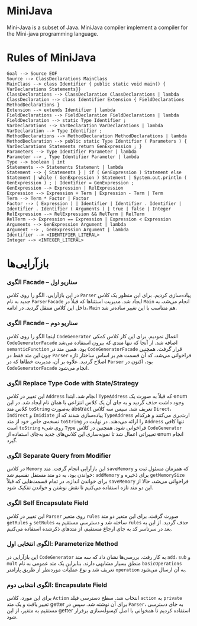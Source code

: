 # MiniJava
Mini-Java is a subset of Java. MiniJava compiler implement a compiler for the Mini-java
programming language.

# Rules of MiniJava
```
Goal --> Source EOF
Source --> ClassDeclarations MainClass
MainClass --> class Identifier { public static void main() { VarDeclarations Statements}}
ClassDeclarations --> ClassDeclaration ClassDeclarations | lambda
ClassDeclaration --> class Identifier Extension { FieldDeclarations MethodDeclarations }
Extension --> extends Identifier | lambda
FieldDeclarations --> FieldDeclaration FieldDeclarations | lambda
FieldDeclaration --> static Type Identifier ;
VarDeclarations --> VarDeclaration VarDeclarations | lambda
VarDeclaration --> Type Identifier ;
MethodDeclarations --> MethodDeclaration MethodDeclarations | lambda
MethodDeclaration --> public static Type Identifier ( Parameters ) { VarDeclarations Statements return GenExpression ; }
Parameters --> Type Identifier Parameter | lambda
Parameter --> , Type Identifier Parameter | lambda
Type --> boolean | int
Statements --> Statements Statement | lambda
Statement --> { Statements } | if ( GenExpression ) Statement else Statement | while ( GenExpression ) Statement | System.out.println ( GenExpression ) ; | Identifier = GenExpression ;
GenExpression --> Expression | RelExpression
Expression --> Expression + Term | Expression - Term | Term
Term --> Term * Factor | Factor
Factor --> ( Expression ) | Identifier | Identifier . Identifier | Identifier . Identifier ( Arguments ) | true | false | Integer
RelExpression --> RelExpression && RelTerm | RelTerm
RelTerm --> Expression == Expression | Expression < Expression
Arguments --> GenExpression Argument | lambda
Argument --> , GenExpression Argument | lambda
Identifier --> <IDENTIFIER_LITERAL>
Integer --> <INTEGER_LITERAL>
```



# بازآرایی‌ها  

### الگوی Facade – سناریو اول  
در این بازآرایی، الگو را روی کلاس `Parser` پیاده‌سازی کردیم. برای این منظور یک کلاس جدید به نام `ParserFacade` ایجاد شد. مدیریت استثناها که قبلاً در `Main` انجام می‌شد، به داخل این کلاس منتقل گردید. در ادامه، `Main` هم متناسب با این تغییر ساده‌تر شد.  

### الگوی Facade – سناریو دوم  
اینجا الگو را روی کلاس `CodeGenerator` اعمال نمودیم. برای این کار کلاس کمکی `CodeGeneratorFacade` اضافه شد. از آنجا که تنها متدی که بیرون استفاده می‌شد `semanticFunction` بود، همین متد در `CodeGeneratorFacade` قرار گرفت. همچنین چون این متد فقط در `Parser` فراخوانی می‌شد، کد آن قسمت هم بر اساس ساختار تازه اصلاح گردید. علاوه بر آن، مدیریت خطاها که در `Parser` بود، اکنون در `CodeGeneratorFacade` انجام می‌شود.  

### الگوی Replace Type Code with State/Strategy  
این تغییر در کلاس `Address` انجام شد. ابتدا `TypeAddress` که قبلاً به صورت یک enum وجود داشت حذف گردید و به جای آن یک کلاس انتزاعی با همان نام ایجاد شد. در این کلاس متد `toString` به‌صورت abstract تعریف شد. سپس سه کلاس `Direct`، `Indirect` و `Imidiate` پیاده‌سازی شدند که از `TypeAddress` ارث‌بری می‌کنند و هرکدام نسخه‌ی خاص خود از متد `toString` را ارائه می‌دهند. در نهایت در `Address` تنها کافی است `toString` روی شیء `Type` فراخوانی شود. همچنین در کلاس `CodeGenerator` تغییراتی اعمال شد تا نمونه‌سازی این کلاس‌های جدید به‌جای استفاده از enum انجام گیرد.  

### الگوی Separate Query from Modifier  
در کلاس `Memory` این بازآرایی انجام گرفت. متد `saveMemory` که همزمان مسئول ثبت و خواندن بود، به دو متد مستقل تقسیم شد: `addMemory` برای ذخیره و `getMemorySize` برای خواندن اندازه. در تمام قسمت‌هایی که قبلاً `saveMemory` فراخوانی می‌شد، حالا از این دو متد تازه استفاده می‌کنیم تا نقش نوشتن و خواندن تفکیک شود.  

### الگوی Self Encapsulate Field  
این تغییر در کلاس `Parser` روی متغیر `rules` صورت گرفت. برای این متغیر دو متد `getRules` و `setRules` ساخته شد و دسترسی مستقیم به `rules` حذف گردید. از این به بعد در سرتاسر کد به جای ارجاع مستقیم، از متدهای ذکرشده استفاده می‌کنیم.  

### الگوی انتخابی اول: Parameterize Method  
این بازآرایی در `CodeGenerator` به کار رفت. بررسی‌ها نشان داد که سه متد `add`، `sub` و `mult` منطق بسیار مشابهی دارند. بنابراین یک متد عمومی به نام `basicOperations` تعریف شد و نوع عملیات موردنظر از طریق پارامتر `operation` به آن ارسال می‌شود.  

### الگوی انتخابی دوم: Encapsulate Field  
برای این مورد، کلاس `Action` انتخاب شد. سطح دسترسی فیلد `action` به `private` تغییر یافت و یک متد getter برای آن نوشته شد. سپس در `Parser`، به جای دسترسی مستقیم به متغیر، از این getter استفاده کردیم تا همخوانی با اصل کپسوله‌سازی برقرار شود.  
